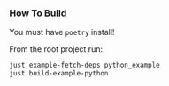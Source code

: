### How To Build

You must have `poetry` install!

From the root project run:

```bash
just example-fetch-deps python_example
just build-example-python
```
